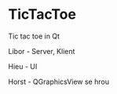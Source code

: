 # TicTacToe
<p>Tic tac toe in Qt</p>
<p>Libor - Server, Klient</p>
<p>Hieu  - UI</p>
<p>Horst - QGraphicsView se hrou</p>

